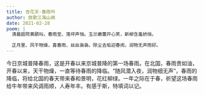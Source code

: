 ```yaml
---
title: 杏花天·春雨吟
author: 放歌江海山阙
date: 2021-02-28
poem: |
  清晨庭院黄鹂叫，春雨至、落坪声悄。玉兰嫩蕾开心笑，新柳含羞娇俏。

  正月里、风干物燥，喜春雨、丝丝袅袅。除尘去垢迎春闹，润物无声雨好。
---
```


今日京城普降春雨，这是开春以来京城普降的第一场春雨。在北国，春雨贵如油，开春以来，天干物燥，一直等待春雨的降临。“随风潜入夜，润物细无声”，春雨的降临，将给北国的春天带来春和景明，花红柳绿。一年之际在于春，祈望这场春雨给牛年带来风调雨顺，人寿年丰。有感于斯，特填词以记。
